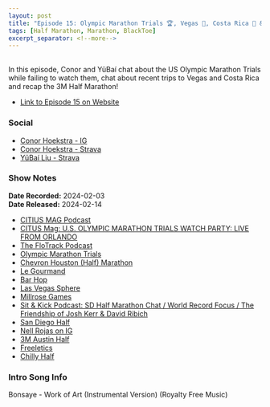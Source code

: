 ```yaml
---
layout: post
title: "Episode 15: Olympic Marathon Trials 🏆, Vegas 🎰, Costa Rica 🌴 & the 3M Half!"
tags: [Half Marathon, Marathon, BlackToe]
excerpt_separator: <!--more-->
---
```


<div id="buzzsprout-player-14504746"></div><script src="https://www.buzzsprout.com/2138032/14504746-episode-15-olympic-marathon-trials-vegas-costa-rica-the-3m-half.js?container_id=buzzsprout-player-14504746&player=small" type="text/javascript" charset="utf-8"></script>

<br>In this episode, Conor and YüBaí chat about the US Olympic Marathon Trials while failing to watch them, chat about recent trips to Vegas and Costa Rica and recap the 3M Half Marathon!
 
<!--more-->

* [Link to Episode 15 on Website](https://r4podcast.com/2024/02/14/Episode-15.html)

### Social
 
* [Conor Hoekstra - IG](https://www.instagram.com/conorhoekstra/)
* [Conor Hoekstra - Strava](https://www.strava.com/athletes/59373430)
* [YüBaí Liu - Strava](https://www.strava.com/athletes/102365031)

### Show Notes
 
**Date Recorded:** 2024-02-03 <br>
**Date Released:** 2024-02-14

* [CITIUS MAG Podcast](https://citiusmag.com/series/citius-mag-podcast)
* [CITUS Mag: U.S. OLYMPIC MARATHON TRIALS WATCH PARTY: LIVE FROM ORLANDO](https://www.youtube.com/watch?v=vi6jdzhg874)
* [The FloTrack Podcast](https://www.flotrack.org/collections/6751451-the-flotrack-podcast)
* [Olympic Marathon Trials](https://www.usatf.org/events/2024/2024-u-s-olympic-team-trials-%E2%80%94-marathon)
* [Chevron Houston (Half) Marathon](https://www.chevronhoustonmarathon.com/)
* [Le Gourmand](https://www.instagram.com/legourmand/?hl=en)
* [Bar Hop](https://www.barhopbar.com/)
* [Las Vegas Sphere](https://www.thespherevegas.com/)
* [Millrose Games](https://www.millrosegames.org/)
* [Sit & Kick Podcast: SD Half Marathon Chat / World Record Focus / The Friendship of Josh Kerr & David Ribich](https://open.spotify.com/episode/0P3ukhxbiwWRMVcjTOyil4)
* [San Diego Half](https://sandiegoholidayhalf.com/)
* [Nell Rojas on IG](https://www.instagram.com/nell_rojas_running/?hl=en)
* [3M Austin Half](https://downhilltodowntown.com/)
* [Freeletics](https://www.freeletics.com/en/)
* [Chilly Half](https://www.chillyhalfmarathon.ca/site-chilly/Chilly_Half.html)

### Intro Song Info
 
Bonsaye - Work of Art (Instrumental Version) (Royalty Free Music)

